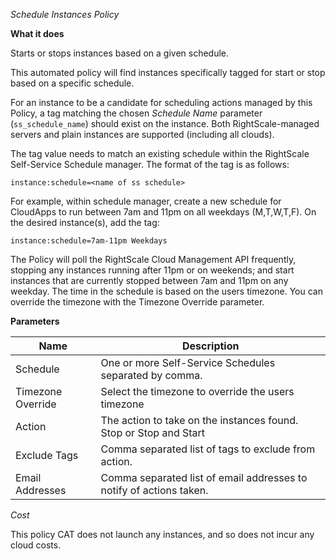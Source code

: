 *Schedule Instances Policy*

**What it does**

Starts or stops instances based on a given schedule.

This automated policy  will find instances specifically tagged
for start or stop based on a specific schedule.

For an instance to be a candidate for scheduling actions managed by this Policy,
a tag matching the chosen *Schedule Name* parameter (`ss_schedule_name`) should exist on the instance.
Both RightScale-managed servers and plain instances are supported (including all clouds).

The tag value needs to match an existing schedule within the RightScale Self-Service Schedule manager.
The format of the tag is as follows:

    instance:schedule=<name of ss schedule>

For example, within schedule manager, create a new schedule for CloudApps to
run between 7am and 11pm on all weekdays (M,T,W,T,F).
On the desired instance(s), add the tag:

    instance:schedule=7am-11pm Weekdays

The Policy will poll the RightScale Cloud Management API frequently, stopping
any instances running after 11pm or on weekends; and start instances that are
currently stopped between 7am and 11pm on any weekday.  The time in the schedule is based on the
users timezone.  You can override the timezone with the Timezone Override parameter.

**Parameters**

| Name | Description |
|------|-------------|
| Schedule | One or more Self-Service Schedules separated by comma. |
| Timezone Override | Select the timezone to override the users timezone |
| Action | The action to take on the instances found.  Stop or Stop and Start |
| Exclude Tags | Comma separated list of tags to exclude from action. |
| Email Addresses| Comma separated list of email addresses to notify of actions taken.|

*Cost*

This policy CAT does not launch any instances, and so does not incur any cloud costs.

